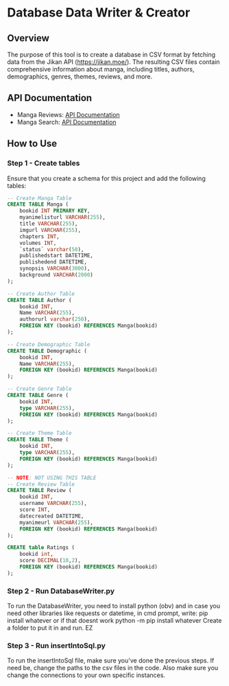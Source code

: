 # Database Data Writer & Creator

## Overview
The purpose of this tool is to create a database in CSV format by fetching data from the Jikan API (https://jikan.moe/). The resulting CSV files contain comprehensive information about manga, including titles, authors, demographics, genres, themes, reviews, and more.

## API Documentation
- Manga Reviews: [API Documentation](https://docs.api.jikan.moe/#tag/manga/operation/getMangaReviews)
- Manga Search: [API Documentation](https://docs.api.jikan.moe/#tag/manga/operation/getMangaSearch)

## How to Use

### Step 1 - Create tables
Ensure that you create a schema for this project and add the following tables:

```SQL
-- Create Manga Table
CREATE TABLE Manga (
    bookid INT PRIMARY KEY,
    myanimelisturl VARCHAR(255),
    title VARCHAR(255),
    imgurl VARCHAR(255),
    chapters INT,
    volumes INT,
    `status` varchar(50),
    publishedstart DATETIME,
    publishedend DATETIME,
    synopsis VARCHAR(3000),
    background VARCHAR(2000)
);

-- Create Author Table
CREATE TABLE Author (
    bookid INT,
    Name VARCHAR(255),
    authorurl varchar(250),
    FOREIGN KEY (bookid) REFERENCES Manga(bookid)
);

-- Create Demographic Table
CREATE TABLE Demographic (
    bookid INT,
    Name VARCHAR(255),
    FOREIGN KEY (bookid) REFERENCES Manga(bookid)
);

-- Create Genre Table
CREATE TABLE Genre (
    bookid INT,
    type VARCHAR(255),
    FOREIGN KEY (bookid) REFERENCES Manga(bookid)
);

-- Create Theme Table
CREATE TABLE Theme (
    bookid INT,
    type VARCHAR(255),
    FOREIGN KEY (bookid) REFERENCES Manga(bookid)
);

-- NOTE: NOT USING THIS TABLE
-- Create Review Table
CREATE TABLE Review (
    bookid INT,
    username VARCHAR(255),
    score INT,
    datecreated DATETIME,
    myanimeurl VARCHAR(255),
    FOREIGN KEY (bookid) REFERENCES Manga(bookid)
); 

CREATE table Ratings (
	bookid int,
    score DECIMAL(10,2),
    FOREIGN KEY (bookid) REFERENCES Manga(bookid)
);
```

### Step 2 - Run DatabaseWriter.py

To run the DatabaseWriter, you need to install python (obv) and in case you need other libraries like requests or datetime, in cmd prompt, write: pip install whatever or if that doesnt work python -m pip install whatever Create a folder to put it in and run. EZ

### Step 3 - Run insertIntoSql.py
To run the insertIntoSql file, make sure you've done the previous steps. If need be, change the paths to the csv files in the code. Also make sure you change the connections to your own specific instances.


